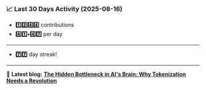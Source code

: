 <!--START_STATS-->
### 📈 Last 30 Days Activity (2025-08-16)  
- **1️⃣2️⃣4️⃣4️⃣** contributions  
- **4️⃣1️⃣•4️⃣7️⃣** per day
---
- **7️⃣7️⃣** day streak!
---
📝 **Latest blog:** [**The Hidden Bottleneck in AI's Brain: Why Tokenization Needs a Revolution**](https://andriak.com/blog/tokenization-revolution)
<!--END_STATS-->
